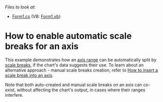 <!-- default file list -->
*Files to look at*:

* [Form1.cs](./CS/UseScaleBreaks/Form1.cs) (VB: [Form1.vb](./VB/UseScaleBreaks/Form1.vb))
<!-- default file list end -->
# How to enable automatic scale breaks for an axis

This example demonstrates how an [axis range](https://docs.devexpress.com/WindowsForms/5803/controls-and-libraries/chart-control/axis-ranges?p=netframework) can be automatically split by [scale breaks](https://docs.devexpress.com/WindowsForms/6232/controls-and-libraries/chart-control/axes/scale-breaks?p=netframework), if the chart's data suggests their use. To learn about an alternative approach - manual scale breaks creation, refer to [How to insert a scale break into an axis](https://docs.devexpress.com/WindowsForms/6253/controls-and-libraries/chart-control/examples/chart-elements/how-to-manually-insert-a-scale-break-into-an-axis-runtime-sample?p=netframework).

Note that both auto-created and manual scale breaks on an axis can co-exist, without affecting the chart's output, in cases where their ranges interfere.
